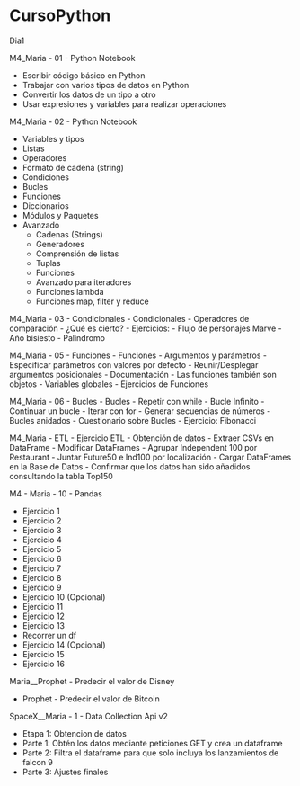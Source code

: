 # CursoPython
Dia1

  M4_Maria - 01 - Python Notebook
  - Escribir código básico en Python
  - Trabajar con varios tipos de datos en Python
  - Convertir los datos de un tipo a otro
  - Usar expresiones y variables para realizar operaciones
  
  M4_Maria - 02 - Python Notebook
  - Variables y tipos
  - Listas
  - Operadores
  - Formato de cadena (string)
  - Condiciones
  - Bucles
  - Funciones
  - Diccionarios
  - Módulos y Paquetes
  - Avanzado
    - Cadenas (Strings)
    - Generadores
    - Comprensión de listas
    - Tuplas
    - Funciones
    - Avanzado para iteradores
    - Funciones lambda
    - Funciones map, filter y reduce
    
  M4_Maria - 03 - Condicionales
    - Condicionales
    - Operadores de comparación
    - ¿Qué es cierto?
    - Ejercicios:
      - Flujo de personajes Marve
      - Año bisiesto
      - Palíndromo
          
  M4_Maria - 05 - Funciones
    - Funciones
    - Argumentos y parámetros
    - Especificar parámetros con valores por defecto
    - Reunir/Desplegar argumentos posicionales
    - Documentación
    - Las funciones también son objetos
    - Variables globales
    - Ejercicios de Funciones
          
  M4_Maria - 06 - Bucles
    - Bucles
    - Repetir con while
    - Bucle Infinito
    - Continuar un bucle
    - Iterar con for
    - Generar secuencias de números
    - Bucles anidados
    - Cuestionario sobre Bucles
    - Ejercicio: Fibonacci

  M4_Maria - ETL
    - Ejercicio ETL
    - Obtención de datos
    - Extraer CSVs en DataFrame
    - Modificar DataFrames
    - Agrupar Independent 100 por Restaurant
    - Juntar Future50 e Ind100 por localización
    - Cargar DataFrames en la Base de Datos
    - Confirmar que los datos han sido añadidos consultando la tabla Top150
    
   M4 - Maria - 10 - Pandas
   - Ejercicio 1
   - Ejercicio 2
   - Ejercicio 3
   - Ejercicio 4
   - Ejercicio 5
   - Ejercicio 6
   - Ejercicio 7
   - Ejercicio 8
   - Ejercicio 9
   - Ejercicio 10 (Opcional)
   - Ejercicio 11
   - Ejercicio 12
   - Ejercicio 13
   - Recorrer un df
   - Ejercicio 14 (Opcional)
   - Ejercicio 15
   - Ejercicio 16
 
   Maria__Prophet - Predecir el valor de Disney
   - Prophet - Predecir el valor de Bitcoin
 
   SpaceX__Maria - 1 - Data Collection Api v2
   - Etapa 1: Obtencion de datos
   - Parte 1: Obtén los datos mediante peticiones GET y crea un dataframe
   - Parte 2: Filtra el dataframe para que solo incluya los lanzamientos de falcon 9
   - Parte 3: Ajustes finales

